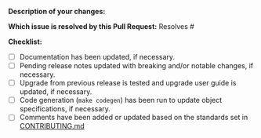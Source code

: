 <!-- Please take a look at our [Contributing](https://github.com/containers-ai/alameda/blob/master/CONTRIBUTING.md)
documentation before submitting a Pull Request!
Thank you for contributing to Alameda! -->

**Description of your changes:**

**Which issue is resolved by this Pull Request:**
Resolves #

**Checklist:**
- [ ] Documentation has been updated, if necessary.
- [ ] Pending release notes updated with breaking and/or notable changes, if necessary.
- [ ] Upgrade from previous release is tested and upgrade user guide is updated, if necessary.
- [ ] Code generation (`make codegen`) has been run to update object specifications, if necessary.
- [ ] Comments have been added or updated based on the standards set in [CONTRIBUTING.md](../blob/master/CONTRIBUTING.md)
